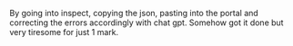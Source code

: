 By going into inspect, copying the json, pasting into the portal and
correcting the errors accordingly with chat gpt. Somehow got it done but very
tiresome for just 1 mark.
